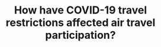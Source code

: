 ---
src: '/images/airplanes.png' 
title: 'How have COVID-19 travel restrictions affected air travel participation?'
url: 'https://public.tableau.com/profile/moises.figueroa#!/vizhome/airlines_16200028735380/Dashboard1'
heading: 'dataviz'
content: 'A bar chart that highlights the year to year difference for passengers going through TSA checkpoints.'
---
